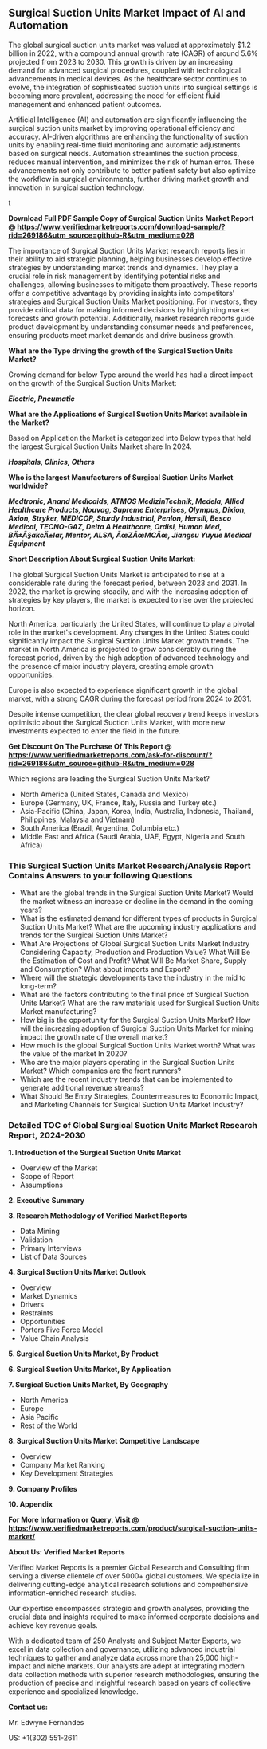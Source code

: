 <h2>Surgical Suction Units Market Impact of AI and Automation</h2><p>The global surgical suction units market was valued at approximately $1.2 billion in 2022, with a compound annual growth rate (CAGR) of around 5.6% projected from 2023 to 2030. This growth is driven by an increasing demand for advanced surgical procedures, coupled with technological advancements in medical devices. As the healthcare sector continues to evolve, the integration of sophisticated suction units into surgical settings is becoming more prevalent, addressing the need for efficient fluid management and enhanced patient outcomes.</p><p>Artificial Intelligence (AI) and automation are significantly influencing the surgical suction units market by improving operational efficiency and accuracy. AI-driven algorithms are enhancing the functionality of suction units by enabling real-time fluid monitoring and automatic adjustments based on surgical needs. Automation streamlines the suction process, reduces manual intervention, and minimizes the risk of human error. These advancements not only contribute to better patient safety but also optimize the workflow in surgical environments, further driving market growth and innovation in surgical suction technology.</p>t</p><p id="" class=""><strong>Download Full PDF Sample Copy of Surgical Suction Units Market Report @ <a href="https://www.verifiedmarketreports.com/download-sample/?rid=269186&utm_source=github-R&utm_medium=028" target="_blank">https://www.verifiedmarketreports.com/download-sample/?rid=269186&utm_source=github-R&utm_medium=028</a></strong></p><p>The importance of&nbsp;Surgical Suction Units Market research reports lies in their ability to aid strategic planning, helping businesses develop effective strategies by understanding market trends and dynamics. They play a crucial role in risk management by identifying potential risks and challenges, allowing businesses to mitigate them proactively. These reports offer a competitive advantage by providing insights into competitors' strategies and Surgical Suction Units Market positioning. For investors, they provide critical data for making informed decisions by highlighting market forecasts and growth potential. Additionally, market research reports guide product development by understanding consumer needs and preferences, ensuring products meet market demands and drive business growth.</p><p><strong>What are the&nbsp;Type driving the growth of the Surgical Suction Units Market?</strong></p><p id="" class="">Growing demand for below Type around the world has had a direct impact on the growth of the Surgical Suction Units Market:</p><em><strong>Electric, Pneumatic</strong></em></p><strong>What are the&nbsp;Applications&nbsp;of Surgical Suction Units Market available in the Market?</strong></p><p id="" class="">Based on Application the Market is categorized into Below types that held the largest Surgical Suction Units Market share In 2024.</p><em><strong>Hospitals, Clinics, Others</strong></em></p><strong>Who is the largest Manufacturers of Surgical Suction Units Market worldwide?</strong></p><p><em><strong>Medtronic, Anand Medicaids, ATMOS MedizinTechnik, Medela, Allied Healthcare Products, Nouvag, Supreme Enterprises, Olympus, Dixion, Axion, Stryker, MEDICOP, Sturdy Industrial, Penlon, Hersill, Besco Medical, TECNO-GAZ, Delta A Healthcare, Ordisi, Human Med, BÄ±Ã§akcÄ±lar, Mentor, ALSA, ÃœZÃœMCÃœ, Jiangsu Yuyue Medical Equipment</strong></em></p><p id="" class=""><strong>Short Description About Surgical Suction Units Market:</strong></p><p>The global Surgical Suction Units Market is anticipated to rise at a considerable rate during the forecast period, between 2023 and 2031. In 2022, the market is growing steadily, and with the increasing adoption of strategies by key players, the market is expected to rise over the projected horizon.</p><p>North America, particularly the United States, will continue to play a pivotal role in the market's development. Any changes in the United States could significantly impact the Surgical Suction Units Market growth trends. The market in North America is projected to grow considerably during the forecast period, driven by the high adoption of advanced technology and the presence of major industry players, creating ample growth opportunities.</p><p>Europe is also expected to experience significant growth in the global market, with a strong CAGR during the forecast period from 2024 to 2031.</p><p>Despite intense competition, the clear global recovery trend keeps investors optimistic about the Surgical Suction Units Market, with more new investments expected to enter the field in the future.</p><p id="" class=""><strong>Get Discount On The Purchase Of This Report @ <a href="https://www.verifiedmarketreports.com/ask-for-discount/?rid=269186&utm_source=github-R&utm_medium=028" target="_blank">https://www.verifiedmarketreports.com/ask-for-discount/?rid=269186&utm_source=github-R&utm_medium=028</a></strong></p>Which regions are leading the Surgical Suction Units Market?</p><ul><li>North America (United States, Canada and Mexico)</li><li>Europe (Germany, UK, France, Italy, Russia and Turkey etc.)</li><li>Asia-Pacific (China, Japan, Korea, India, Australia, Indonesia, Thailand, Philippines, Malaysia and Vietnam)</li><li>South America (Brazil, Argentina, Columbia etc.)</li><li>Middle East and Africa (Saudi Arabia, UAE, Egypt, Nigeria and South Africa)</li></ul><h3 id="" class="">This Surgical Suction Units Market Research/Analysis Report Contains Answers to your following Questions</h3><ul><li>What are the global trends in the Surgical Suction Units Market? Would the market witness an increase or decline in the demand in the coming years?</li><li>What is the estimated demand for different types of products in Surgical Suction Units Market? What are the upcoming industry applications and trends for the Surgical Suction Units Market?</li><li>What Are Projections of Global Surgical Suction Units Market Industry Considering Capacity, Production and Production Value? What Will Be the Estimation of Cost and Profit? What Will Be Market Share, Supply and Consumption? What about imports and Export?</li><li>Where will the strategic developments take the industry in the mid to long-term?</li><li>What are the factors contributing to the final price of Surgical Suction Units Market? What are the raw materials used for Surgical Suction Units Market manufacturing?</li><li>How big is the opportunity for the Surgical Suction Units Market? How will the increasing adoption of Surgical Suction Units Market for mining impact the growth rate of the overall market?</li><li>How much is the global Surgical Suction Units Market worth? What was the value of the market In 2020?</li><li>Who are the major players operating in the Surgical Suction Units Market? Which companies are the front runners?</li><li>Which are the recent industry trends that can be implemented to generate additional revenue streams?</li><li>What Should Be Entry Strategies, Countermeasures to Economic Impact, and Marketing Channels for Surgical Suction Units Market Industry?</li></ul><h3 id="" class="">Detailed TOC of Global Surgical Suction Units Market Research Report, 2024-2030</h3><p id="" class=""><strong>1. Introduction of the Surgical Suction Units Market</strong></p><ul><li>Overview of the Market</li><li>Scope of Report</li><li>Assumptions</li></ul><p id="" class=""><strong>2. Executive Summary</strong></p><p id="" class=""><strong>3. Research Methodology of Verified Market Reports</strong></p><ul><li>Data Mining</li><li>Validation</li><li>Primary Interviews</li><li>List of Data Sources</li></ul><p id="" class=""><strong>4. Surgical Suction Units Market Outlook</strong></p><ul><li>Overview</li><li>Market Dynamics</li><li>Drivers</li><li>Restraints</li><li>Opportunities</li><li>Porters Five Force Model</li><li>Value Chain Analysis</li></ul><p id="" class=""><strong>5. Surgical Suction Units Market, By Product</strong></p><p id="" class=""><strong>6. Surgical Suction Units Market, By Application</strong></p><p id="" class=""><strong>7. Surgical Suction Units Market, By Geography</strong></p><ul><li>North America</li><li>Europe</li><li>Asia Pacific</li><li>Rest of the World</li></ul><p id="" class=""><strong>8. Surgical Suction Units Market Competitive Landscape</strong></p><ul><li>Overview</li><li>Company Market Ranking</li><li>Key Development Strategies</li></ul><p id="" class=""><strong>9. Company Profiles</strong></p><p id="" class=""><strong>10. Appendix</strong></p><p id="" class=""><strong>For More Information or Query, Visit @ <a href="https://www.verifiedmarketreports.com/product/surgical-suction-units-market/" target="_blank">https://www.verifiedmarketreports.com/product/surgical-suction-units-market/</a></strong></p><p id="" class=""><strong>About Us: Verified Market Reports</strong></p><p id="" class="">Verified Market Reports is a premier Global Research and Consulting firm serving a diverse clientele of over 5000+ global customers. We specialize in delivering cutting-edge analytical research solutions and comprehensive information-enriched research studies.</p><p id="" class="">Our expertise encompasses strategic and growth analyses, providing the crucial data and insights required to make informed corporate decisions and achieve key revenue goals.</p><p id="" class="">With a dedicated team of 250 Analysts and Subject Matter Experts, we excel in data collection and governance, utilizing advanced industrial techniques to gather and analyze data across more than 25,000 high-impact and niche markets. Our analysts are adept at integrating modern data collection methods with superior research methodologies, ensuring the production of precise and insightful research based on years of collective experience and specialized knowledge.</p><p id="" class=""><strong>Contact us:</strong></p><p id="" class="">Mr. Edwyne Fernandes</p><p id="" class="">US: +1(302) 551-2611</p>
